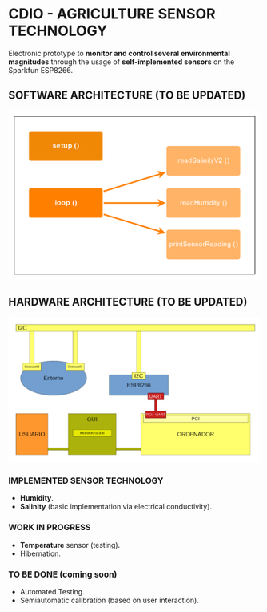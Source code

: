 # CDIO - AGRICULTURE SENSOR TECHNOLOGY

Electronic prototype to **monitor and control several environmental magnitudes** through the usage of **self-implemented sensors** on the Sparkfun ESP8266.

## SOFTWARE ARCHITECTURE (TO BE UPDATED)

![Software Architecture Diagram](/Sprint1/img/softwareArchitecture.png)

## HARDWARE ARCHITECTURE (TO BE UPDATED)

![Hardware Architecture Diagram](Sprint1/img/hardwareArchitecture.png)

### IMPLEMENTED SENSOR TECHNOLOGY

  * **Humidity**.
  * **Salinity** (basic implementation via electrical conductivity).

### WORK IN PROGRESS

  * **Temperature** sensor (testing).
  * Hibernation.

### TO BE DONE (coming soon)

  * Automated Testing.
  * Semiautomatic calibration (based on user interaction).
